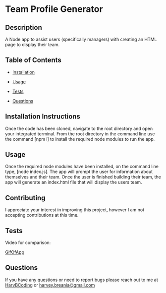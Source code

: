
  # Team Profile Generator
  

  ## Description
  A Node app to assist users (specifically managers) with creating an HTML page to display their team.

  ## Table of Contents
  * [Installation](#installation-instructions)
  * [Usage](#usage)
  
  * [Tests](#tests)
  * [Questions](#questions)
  
  
  

  ## Installation Instructions
  Once the code has been cloned, navigate to the root directory and open your integrated terminal. From the root directory in the command line use the command [npm i] to install the required node modules to run the app.

  ## Usage
  Once the required node modules have been installed, on the command line type, [node index.js]. The app will prompt the user for information about themselves and their team. Once the user is finished building their team, the app will generate an index.html file that will display the users team.

  
  ## Contributing
  I appreciate your interest in improving this project, however I am not accepting contributions at this time.
  

  
  ## Tests
  Video for comparison: 
  
  [GifOfApp](https://media.giphy.com/media/WRynGSOaKvFKn8fWbh/giphy.gif) 

  ## Questions
  If you have any questions or need to report bugs please reach out to me at [HarvBCoding](https://www.github.com/HarvBCoding) or harvey.breania@gmail.com
  
  

